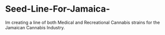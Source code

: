 # Seed-Line-For-Jamaica-
Im creating a line of both Medical and Recreational Cannabis strains for the Jamaican Cannabis Industry.
